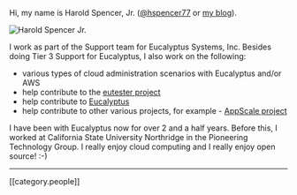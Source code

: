 Hi, my name is Harold Spencer, Jr. ([@hspencer77](https://twitter.com/hspencer77) or [my blog](http://blogs.mindspew-age.com)).  

![Harold Spencer Jr.](http://www.gravatar.com/avatar/88df31abf5c4b2da545b3da7012d518d.png)

I work as part of the Support team for Eucalyptus Systems, Inc.  Besides doing Tier 3 Support for Eucalyptus, I also work on the following:

* various types of cloud administration scenarios with Eucalyptus and/or AWS
* help contribute to the [eutester project](http://eucalyptus.github.com/eutester/)
* help contribute to [Eucalyptus](https://github.com/eucalyptus/eucalyptus)
* help contribute to other various projects, for example - [AppScale project](https://github.com/AppScale)

I have been with Eucalyptus now for over 2 and a half years.  Before this, I worked at California State University Northridge in the Pioneering Technology Group.  I really enjoy cloud computing and I really enjoy open source! :-)

*****
[[category.people]]